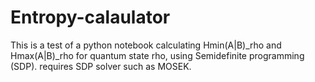 # Entropy-calaulator
This is a test of a python notebook calculating Hmin(A|B)_rho and Hmax(A|B)_rho for quantum state rho, using Semidefinite programming (SDP).
requires SDP solver such as MOSEK.
